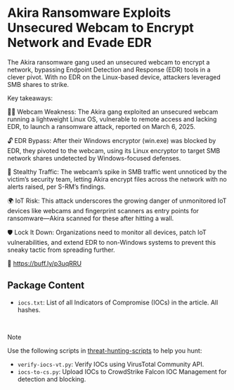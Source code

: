 # Akira Ransomware Exploits Unsecured Webcam to Encrypt Network and Evade EDR

The Akira ransomware gang used an unsecured webcam to encrypt a network, bypassing Endpoint Detection and Response (EDR) tools in a clever pivot. With no EDR on the Linux-based device, attackers leveraged SMB shares to strike.

Key takeaways:

🕵️‍♂️ Webcam Weakness: The Akira gang exploited an unsecured webcam running a lightweight Linux OS, vulnerable to remote access and lacking EDR, to launch a ransomware attack, reported on March 6, 2025.

🔓 EDR Bypass: After their Windows encryptor (win.exe) was blocked by EDR, they pivoted to the webcam, using its Linux encryptor to target SMB network shares undetected by Windows-focused defenses.

📡 Stealthy Traffic: The webcam’s spike in SMB traffic went unnoticed by the victim’s security team, letting Akira encrypt files across the network with no alerts raised, per S-RM’s findings.

🌍 IoT Risk: This attack underscores the growing danger of unmonitored IoT devices like webcams and fingerprint scanners as entry points for ransomware—Akira scanned for these after hitting a wall.

🛡️ Lock It Down: Organizations need to monitor all devices, patch IoT vulnerabilities, and extend EDR to non-Windows systems to prevent this sneaky tactic from spreading further.

🔗 https://buff.ly/p3uqRRU

## Package Content

- `iocs.txt`: List of all Indicators of Compromise (IOCs) in the article. All hashes.

<br>

> [!NOTE]
> Use the following scripts in [threat-hunting-scripts](../../threat-hunting-scripts/) to help you hunt:
>
> - `verify-iocs-vt.py`: Verify IOCs using VirusTotal Community API.
> - `iocs-to-cs.py`: Upload IOCs to CrowdStrike Falcon IOC Management for detection and blocking.
